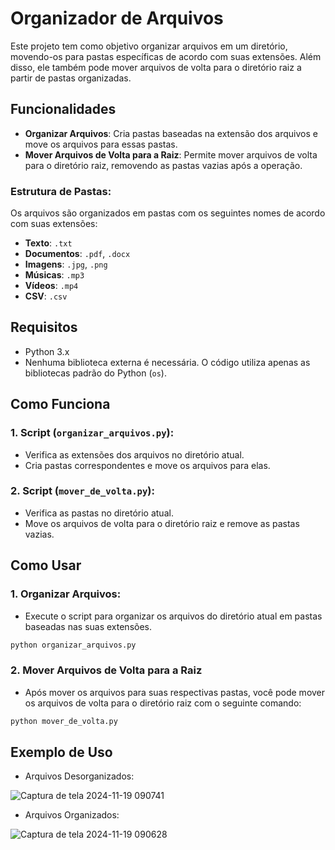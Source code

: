 # Organizador de Arquivos

Este projeto tem como objetivo organizar arquivos em um diretório, movendo-os para pastas específicas de acordo com suas extensões. Além disso, ele também pode mover arquivos de volta para o diretório raiz a partir de pastas organizadas.

## Funcionalidades

- **Organizar Arquivos**: Cria pastas baseadas na extensão dos arquivos e move os arquivos para essas pastas.
- **Mover Arquivos de Volta para a Raiz**: Permite mover arquivos de volta para o diretório raiz, removendo as pastas vazias após a operação.
  
### Estrutura de Pastas:

Os arquivos são organizados em pastas com os seguintes nomes de acordo com suas extensões:

- **Texto**: `.txt`
- **Documentos**: `.pdf`, `.docx`
- **Imagens**: `.jpg`, `.png`
- **Músicas**: `.mp3`
- **Vídeos**: `.mp4`
- **CSV**: `.csv`

## Requisitos

- Python 3.x
- Nenhuma biblioteca externa é necessária. O código utiliza apenas as bibliotecas padrão do Python (`os`).

## Como Funciona

### 1. Script (`organizar_arquivos.py`):
- Verifica as extensões dos arquivos no diretório atual.
- Cria pastas correspondentes e move os arquivos para elas.
  
### 2. Script (`mover_de_volta.py`):
- Verifica as pastas no diretório atual.
- Move os arquivos de volta para o diretório raiz e remove as pastas vazias.

## Como Usar

### 1. Organizar Arquivos:

- Execute o script para organizar os arquivos do diretório atual em pastas baseadas nas suas extensões.
  
```bash
python organizar_arquivos.py
```

### 2. Mover Arquivos de Volta para a Raiz

- Após mover os arquivos para suas respectivas pastas, você pode mover os arquivos de volta para o diretório raiz com o seguinte comando:

```bash
python mover_de_volta.py
```

## Exemplo de Uso
- Arquivos Desorganizados:

![Captura de tela 2024-11-19 090741](https://github.com/user-attachments/assets/6ad19e2c-bb2e-4a88-9dcb-05727fb08491)

- Arquivos Organizados:

![Captura de tela 2024-11-19 090628](https://github.com/user-attachments/assets/2cc7f645-4e38-404b-aae4-98f463e4da78)
